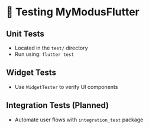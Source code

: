 # 🧪 Testing MyModusFlutter

## Unit Tests
- Located in the `test/` directory
- Run using: `flutter test`

## Widget Tests
- Use `WidgetTester` to verify UI components

## Integration Tests (Planned)
- Automate user flows with `integration_test` package